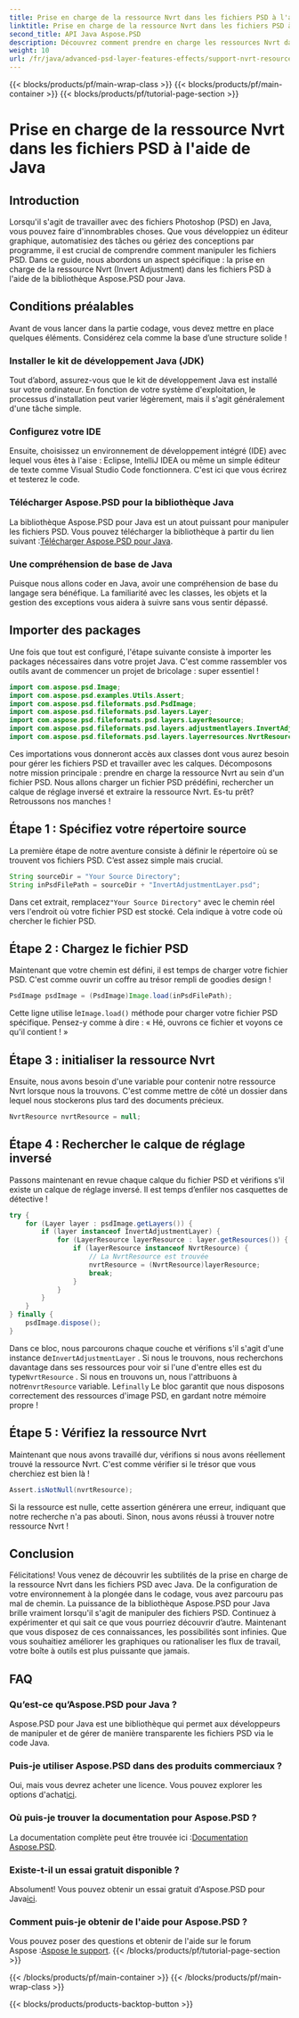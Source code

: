 ```yaml
---
title: Prise en charge de la ressource Nvrt dans les fichiers PSD à l'aide de Java
linktitle: Prise en charge de la ressource Nvrt dans les fichiers PSD à l'aide de Java
second_title: API Java Aspose.PSD
description: Découvrez comment prendre en charge les ressources Nvrt dans les fichiers PSD à l'aide de Java. Apprenez à charger des fichiers et à extraire des ressources précieuses sans effort avec Aspose.PSD.
weight: 10
url: /fr/java/advanced-psd-layer-features-effects/support-nvrt-resource-psd-files/
---
```


{{< blocks/products/pf/main-wrap-class >}}
{{< blocks/products/pf/main-container >}}
{{< blocks/products/pf/tutorial-page-section >}}

# Prise en charge de la ressource Nvrt dans les fichiers PSD à l'aide de Java

## Introduction
Lorsqu'il s'agit de travailler avec des fichiers Photoshop (PSD) en Java, vous pouvez faire d'innombrables choses. Que vous développiez un éditeur graphique, automatisiez des tâches ou gériez des conceptions par programme, il est crucial de comprendre comment manipuler les fichiers PSD. Dans ce guide, nous abordons un aspect spécifique : la prise en charge de la ressource Nvrt (Invert Adjustment) dans les fichiers PSD à l'aide de la bibliothèque Aspose.PSD pour Java.
## Conditions préalables
Avant de vous lancer dans la partie codage, vous devez mettre en place quelques éléments. Considérez cela comme la base d’une structure solide !
### Installer le kit de développement Java (JDK)
Tout d’abord, assurez-vous que le kit de développement Java est installé sur votre ordinateur. En fonction de votre système d'exploitation, le processus d'installation peut varier légèrement, mais il s'agit généralement d'une tâche simple. 
### Configurez votre IDE
Ensuite, choisissez un environnement de développement intégré (IDE) avec lequel vous êtes à l'aise : Eclipse, IntelliJ IDEA ou même un simple éditeur de texte comme Visual Studio Code fonctionnera. C'est ici que vous écrirez et testerez le code.
### Télécharger Aspose.PSD pour la bibliothèque Java
 La bibliothèque Aspose.PSD pour Java est un atout puissant pour manipuler les fichiers PSD. Vous pouvez télécharger la bibliothèque à partir du lien suivant :[Télécharger Aspose.PSD pour Java](https://releases.aspose.com/psd/java/).
### Une compréhension de base de Java
Puisque nous allons coder en Java, avoir une compréhension de base du langage sera bénéfique. La familiarité avec les classes, les objets et la gestion des exceptions vous aidera à suivre sans vous sentir dépassé.
## Importer des packages
Une fois que tout est configuré, l'étape suivante consiste à importer les packages nécessaires dans votre projet Java. C'est comme rassembler vos outils avant de commencer un projet de bricolage : super essentiel !
```java
import com.aspose.psd.Image;
import com.aspose.psd.examples.Utils.Assert;
import com.aspose.psd.fileformats.psd.PsdImage;
import com.aspose.psd.fileformats.psd.layers.Layer;
import com.aspose.psd.fileformats.psd.layers.LayerResource;
import com.aspose.psd.fileformats.psd.layers.adjustmentlayers.InvertAdjustmentLayer;
import com.aspose.psd.fileformats.psd.layers.layerresources.NvrtResource;
```
Ces importations vous donneront accès aux classes dont vous aurez besoin pour gérer les fichiers PSD et travailler avec les calques.
Décomposons notre mission principale : prendre en charge la ressource Nvrt au sein d'un fichier PSD. Nous allons charger un fichier PSD prédéfini, rechercher un calque de réglage inversé et extraire la ressource Nvrt. Es-tu prêt? Retroussons nos manches !
## Étape 1 : Spécifiez votre répertoire source
La première étape de notre aventure consiste à définir le répertoire où se trouvent vos fichiers PSD. C’est assez simple mais crucial.
```java
String sourceDir = "Your Source Directory";
String inPsdFilePath = sourceDir + "InvertAdjustmentLayer.psd";
```
 Dans cet extrait, remplacez`"Your Source Directory"` avec le chemin réel vers l'endroit où votre fichier PSD est stocké. Cela indique à votre code où chercher le fichier PSD.
## Étape 2 : Chargez le fichier PSD
Maintenant que votre chemin est défini, il est temps de charger votre fichier PSD. C'est comme ouvrir un coffre au trésor rempli de goodies design !
```java
PsdImage psdImage = (PsdImage)Image.load(inPsdFilePath);
```
Cette ligne utilise le`Image.load()` méthode pour charger votre fichier PSD spécifique. Pensez-y comme à dire : « Hé, ouvrons ce fichier et voyons ce qu'il contient ! »
## Étape 3 : initialiser la ressource Nvrt
Ensuite, nous avons besoin d'une variable pour contenir notre ressource Nvrt lorsque nous la trouvons. C'est comme mettre de côté un dossier dans lequel nous stockerons plus tard des documents précieux.
```java
NvrtResource nvrtResource = null;
```
## Étape 4 : Rechercher le calque de réglage inversé
Passons maintenant en revue chaque calque du fichier PSD et vérifions s'il existe un calque de réglage inversé. Il est temps d’enfiler nos casquettes de détective !
```java
try {
    for (Layer layer : psdImage.getLayers()) {
        if (layer instanceof InvertAdjustmentLayer) {
            for (LayerResource layerResource : layer.getResources()) {
                if (layerResource instanceof NvrtResource) {
                    // La NvrtResource est trouvée
                    nvrtResource = (NvrtResource)layerResource;
                    break;
                }
            }
        }
    }
} finally {
    psdImage.dispose();
}
```
 Dans ce bloc, nous parcourons chaque couche et vérifions s'il s'agit d'une instance de`InvertAdjustmentLayer` . Si nous le trouvons, nous recherchons davantage dans ses ressources pour voir si l'une d'entre elles est du type`NvrtResource` . Si nous en trouvons un, nous l'attribuons à notre`nvrtResource` variable. Le`finally` Le bloc garantit que nous disposons correctement des ressources d'image PSD, en gardant notre mémoire propre !
## Étape 5 : Vérifiez la ressource Nvrt
Maintenant que nous avons travaillé dur, vérifions si nous avons réellement trouvé la ressource Nvrt. C'est comme vérifier si le trésor que vous cherchiez est bien là !
```java
Assert.isNotNull(nvrtResource);
```
Si la ressource est nulle, cette assertion générera une erreur, indiquant que notre recherche n'a pas abouti. Sinon, nous avons réussi à trouver notre ressource Nvrt !
## Conclusion
Félicitations! Vous venez de découvrir les subtilités de la prise en charge de la ressource Nvrt dans les fichiers PSD avec Java. De la configuration de votre environnement à la plongée dans le codage, vous avez parcouru pas mal de chemin. La puissance de la bibliothèque Aspose.PSD pour Java brille vraiment lorsqu'il s'agit de manipuler des fichiers PSD. Continuez à expérimenter et qui sait ce que vous pourriez découvrir d’autre.
Maintenant que vous disposez de ces connaissances, les possibilités sont infinies. Que vous souhaitiez améliorer les graphiques ou rationaliser les flux de travail, votre boîte à outils est plus puissante que jamais.
## FAQ
### Qu’est-ce qu’Aspose.PSD pour Java ?
Aspose.PSD pour Java est une bibliothèque qui permet aux développeurs de manipuler et de gérer de manière transparente les fichiers PSD via le code Java.
### Puis-je utiliser Aspose.PSD dans des produits commerciaux ?
 Oui, mais vous devrez acheter une licence. Vous pouvez explorer les options d'achat[ici](https://purchase.aspose.com/buy).
### Où puis-je trouver la documentation pour Aspose.PSD ?
 La documentation complète peut être trouvée ici :[Documentation Aspose.PSD](https://reference.aspose.com/psd/java/).
### Existe-t-il un essai gratuit disponible ?
 Absolument! Vous pouvez obtenir un essai gratuit d'Aspose.PSD pour Java[ici](https://releases.aspose.com/).
### Comment puis-je obtenir de l'aide pour Aspose.PSD ?
 Vous pouvez poser des questions et obtenir de l'aide sur le forum Aspose :[Aspose le support](https://forum.aspose.com/c/psd/34).
{{< /blocks/products/pf/tutorial-page-section >}}

{{< /blocks/products/pf/main-container >}}
{{< /blocks/products/pf/main-wrap-class >}}

{{< blocks/products/products-backtop-button >}}
